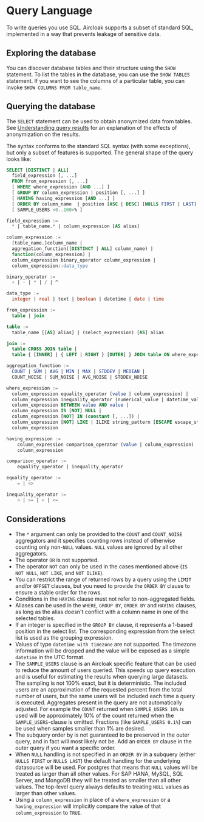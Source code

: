 # Query Language

To write queries you use SQL. Aircloak supports a subset of standard SQL, implemented in a way that prevents leakage of
sensitive data.


## Exploring the database

You can discover database tables and their structure using the `SHOW` statement. To list the tables in the database, you
can use the `SHOW TABLES` statement. If you want to see the columns of a particular table, you can invoke `SHOW COLUMNS
FROM table_name`.


## Querying the database

The `SELECT` statement can be used to obtain anonymized data from tables. See [Understanding query
results](sql/query-results.md) for an explanation of the effects of anonymization on the results.

The syntax conforms to the standard SQL syntax (with some exceptions), but only a subset of features is supported. The
general shape of the query looks like:

```SQL
SELECT [DISTINCT | ALL]
  field_expression [, ...]
  FROM from_expression [, ...]
  [ WHERE where_expression [AND ...] ]
  [ GROUP BY column_expression | position [, ...] ]
  [ HAVING having_expression [AND ...] ]
  [ ORDER BY column_name  | position [ASC | DESC] [NULLS FIRST | LAST] [, ...] [ LIMIT amount ] [ OFFSET amount ] ]
  [ SAMPLE_USERS <0..100>% ]

field_expression :=
  * | table_name.* | column_expression [AS alias]

column_expression :=
  [table_name.]column_name |
  aggregation_function([DISTINCT | ALL] column_name) |
  function(column_expression) |
  column_expression binary_operator column_expression |
  column_expression::data_type

binary_operator :=
  + | - | * | / | ^

data_type :=
  integer | real | text | boolean | datetime | date | time

from_expression :=
  table | join

table :=
  table_name [[AS] alias] | (select_expression) [AS] alias

join :=
  table CROSS JOIN table |
  table { [INNER] | { LEFT | RIGHT } [OUTER] } JOIN table ON where_expression

aggregation_function :=
  COUNT | SUM | AVG | MIN | MAX | STDDEV | MEDIAN |
  COUNT_NOISE | SUM_NOISE | AVG_NOISE | STDDEV_NOISE

where_expression :=
  column_expression equality_operator (value | column_expression) |
  column_expression inequality_operator (numerical_value | datetime_value) |
  column_expression BETWEEN value AND value |
  column_expression IS [NOT] NULL |
  column_expression [NOT] IN (constant [, ...]) |
  column_expression [NOT] LIKE | ILIKE string_pattern [ESCAPE escape_string] |
  column_expression

having_expression :=
    column_expression comparison_operator (value | column_expression) |
    column_expression

comparison_operator :=
    equality_operator | inequality_operator

equality_operator :=
    = | <>

inequality_operator :=
    > | >= | < | <=
```

## Considerations

- The `*` argument can only be provided to the `COUNT` and `COUNT_NOISE` aggregators and it specifies counting rows
  instead of otherwise counting only non-`NULL` values. `NULL` values are ignored by all other aggregators.
- The operator `OR` is not supported.
- The operator `NOT` can only be used in the cases mentioned above (`IS NOT NULL`, `NOT LIKE`, and `NOT ILIKE`).
- You can restrict the range of returned rows by a query using the `LIMIT` and/or `OFFSET` clauses, but you need to
  provide the `ORDER BY` clause to ensure a stable order for the rows.
- Conditions in the `HAVING` clause must not refer to non-aggregated fields.
- Aliases can be used in the `WHERE`, `GROUP BY`, `ORDER BY` and `HAVING` clauses, as long as the alias doesn't conflict
  with a column name in one of the selected tables.
- If an integer is specified in the `GROUP BY` clause, it represents a 1-based position in the select list. The
  corresponding expression from the select list is used as the grouping expression.
- Values of type `datetime with timezone` are not supported. The timezone information will be dropped and the value will
  be exposed as a simple `datetime` in the UTC format.
- The `SAMPLE_USERS` clause is an Aircloak specific feature that can be used to reduce the amount of users queried. This
  speeds up query execution and is useful for estimating the results when querying large datasets. The sampling is not
  100% exact, but it is deterministic. The included users are an approximation of the requested percent from the total
  number of users, but the same users will be included each time a query is executed. Aggregates present in the query
  are not automatically adjusted. For example the `COUNT` returned when `SAMPLE_USERS 10%` is used will be approximately
  10% of the count returned when the `SAMPLE_USERS`-clause is omitted. Fractions (like `SAMPLE_USERS 0.1%`) can be used
  when samples smaller than 1% are desired.
- The subquery order by is not guaranteed to be preserved in the outer query, and in fact will most likely not be. Add
  an `ORDER BY` clause in the outer query if you want a specific order.
- When `NULL` handling is not specified in an `ORDER BY` in a subquery (either `NULLS FIRST` or `NULLS LAST`) the
  default handling for the underlying datasource will be used. For postgres that means that `NULL` values will be
  treated as larger than all other values. For SAP HANA, MySQL, SQL Server, and MongoDB they will be treated as smaller
  than all other values. The top-level query always defaults to treating `NULL` values as larger than other values.
- Using a `column_expression` in place of a `where_expression` or a `having_expression` will implicitly compare the
  value of that `column_expression` to `TRUE`.
